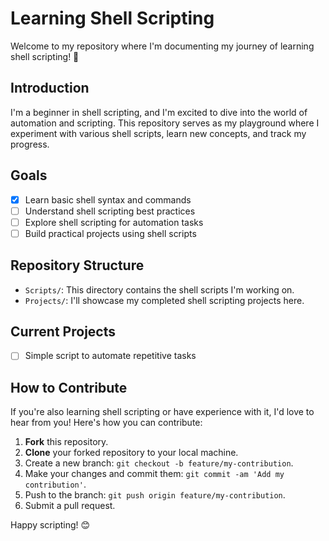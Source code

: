 # Learning Shell Scripting

Welcome to my repository where I'm documenting my journey of learning shell scripting! 🚀

## Introduction

I'm a beginner in shell scripting, and I'm excited to dive into the world of automation and scripting. This repository serves as my playground where I experiment with various shell scripts, learn new concepts, and track my progress.

## Goals

- [x] Learn basic shell syntax and commands
- [ ] Understand shell scripting best practices
- [ ] Explore shell scripting for automation tasks
- [ ] Build practical projects using shell scripts

## Repository Structure

- `Scripts/`: This directory contains the shell scripts I'm working on.
- `Projects/`: I'll showcase my completed shell scripting projects here.

## Current Projects

- [ ] Simple script to automate repetitive tasks

## How to Contribute

If you're also learning shell scripting or have experience with it, I'd love to hear from you! Here's how you can contribute:

1. **Fork** this repository.
2. **Clone** your forked repository to your local machine.
3. Create a new branch: `git checkout -b feature/my-contribution`.
4. Make your changes and commit them: `git commit -am 'Add my contribution'`.
5. Push to the branch: `git push origin feature/my-contribution`.
6. Submit a pull request.

Happy scripting! 😊